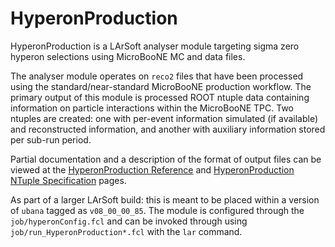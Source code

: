 # HyperonProduction

HyperonProduction is a LArSoft analyser module targeting sigma zero hyperon
selections using MicroBooNE MC and data files.

The analyser module operates on `reco2` files that have been processed using
the standard/near-standard MicroBooNE production workflow. The primary output
of this module is processed ROOT ntuple data containing information on particle
interactions within the MicroBooNE TPC. Two ntuples are created: one with
per-event information simulated (if available) and reconstructed information,
and another with auxiliary information stored per sub-run period.

Partial documentation and a description of the format of output files can be
viewed at the [HyperonProduction
Reference](https://playonverbs.github.io/sigmazerosearch/larsoft/) and
[HyperonProduction NTuple
Specification](https://playonverbs.github.io/sigmazerosearch/ntuples/) pages.

As part of a larger LArSoft build: this is meant to be placed within a version
of `ubana` tagged as `v08_00_00_85`. The module is configured through the
`job/hyperonConfig.fcl` and can be invoked through using
`job/run_HyperonProduction*.fcl` with the `lar` command.
